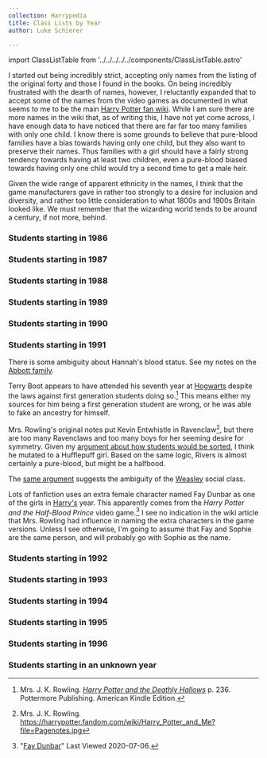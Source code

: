 ```yaml
---
collection: Harrypedia
title: Class Lists by Year
author: Luke Schierer

---
```


import ClassListTable from '../../../../../components/ClassListTable.astro'

I started out being incredibly strict, accepting only names from the listing of
the original forty and those I found in the books.  On being incredibly
frustrated with the dearth of names, however, I reluctantly expanded that to
accept some of the names from the video games as documented in what seems to me
to be the main [Harry Potter fan wiki][hpfd1].  While I am sure there are more
names in the wiki that, as of writing this, I have not yet come across, I have
enough data to have noticed that there are far far too many families with only
one child.  I know there is some grounds to believe that pure-blood families have
a bias towards having only one child, but they also want to preserve their
names.  Thus families with a girl should have a fairly strong tendency towards
having at least two children, even a pure-blood biased towards having only one
child would try a second time to get a male heir. 

Given the wide range of apparent ethnicity in the names, I think that the game
manufacturers gave in rather too strongly to a desire for inclusion and
diversity, and rather too little consideration to what 1800s and 1900s Britain
looked like. We must remember that the wizarding world tends to be around a
century, if not more, behind. 

[hpfd1]: https://harrypotter.fandom.com/wiki/Main_Page


### Students starting in 1986

<ClassListTable year="1986"></ClassListTable>

### Students starting in 1987

<ClassListTable year="1987"></ClassListTable>

### Students starting in 1988

<ClassListTable year="1988"></ClassListTable>

### Students starting in 1989

<ClassListTable year="1989"></ClassListTable>

### Students starting in 1990

<ClassListTable year="1990"></ClassListTable>

### Students starting in 1991

<ClassListTable year="1991"></ClassListTable>

There is some ambiguity about Hannah's blood status.  See my notes on the
[Abbott family](../../people/abbott).

Terry Boot appears to have attended his seventh year at [Hogwarts][] despite the
laws against first generation students doing so.[^20210602-1]  This means either
my sources for him being a first generation student are wrong, or he was able to
fake an ancestry for himself. 

[Hogwarts]: <../>

Mrs. Rowling's original notes put Kevin Entwhistle in Ravenclaw[^20200701-3],
but there are too many Ravenclaws and too many boys for her seeming desire for
symmetry. Given my [argument about how students would be
sorted][Class_and_Blood], I think he mutated to a Hufflepuff girl.  Based on the
same logic, Rivers is almost certainly a pure-blood, but might be a halfbood. 

[Class_and_Blood]: <../../culture/class_and_blood>

The [same argument][Class_and_Blood] suggests the ambiguity of the
[Weasley](../../people/weasley) social class.

Lots of fanfiction uses an extra female character named Fay Dunbar as one of the
girls in [Harry's][Harry] year.  This apparently comes from the _Harry Potter
and the Half-Blood Prince_ video game.[^20200706-2]  I see no indication in the
wiki article that Mrs. Rowling had influence in naming the extra characters in
the game versions. Unless I see otherwise, I'm going to assume that Fay and
Sophie are the same person, and will probably go with Sophie as the name.

[Harry]: <../../people/potter/harry_james>

[^20210602-1]: Mrs. J. K. Rowling.
    _[Harry Potter and the Deathly Hallows](https://www.goodreads.com/book/show/136251.Harry_Potter_and_the_Deathly_Hallows)_
    p. 236. Pottermore Publishing. American Kindle Edition. 

[^20200701-3]: Mrs. J. K. Rowling.  https://harrypotter.fandom.com/wiki/Harry_Potter_and_Me?file=Pagenotes.jpg

[^20200706-2]: "[Fay Dunbar](https://harrypotter.fandom.com/wiki/Fay_Dunbar#Behind_the_scenes)"
    Last Viewed 2020-07-06. 

### Students starting in 1992

<ClassListTable year="1992"></ClassListTable>

### Students starting in 1993

<ClassListTable year="1993"></ClassListTable>

### Students starting in 1994

<ClassListTable year="1994"></ClassListTable>

### Students starting in 1995

<ClassListTable year="1995"></ClassListTable>

### Students starting in 1996

<ClassListTable year="1996"></ClassListTable>


### Students starting in an unknown year

<ClassListTable year="Unknown"></ClassListTable>


